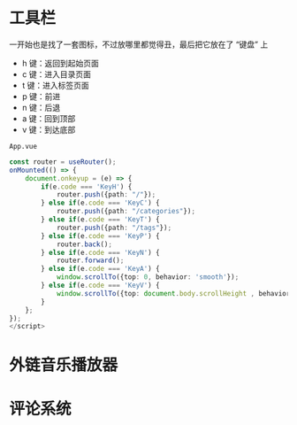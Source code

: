 # 工具栏
一开始也是找了一套图标，不过放哪里都觉得丑，最后把它放在了 “键盘” 上
- h 键：返回到起始页面
- c 键：进入目录页面
- t 键：进入标签页面
- p 键：前进
- n 键：后退
- a 键：回到顶部
- v 键：到达底部

`App.vue`

```typescript
const router = useRouter();
onMounted(() => {
    document.onkeyup = (e) => {
        if(e.code === 'KeyH') {
            router.push({path: "/"});
        } else if(e.code === 'KeyC') {
            router.push({path: "/categories"});
        } else if(e.code === 'KeyT') {
            router.push({path: "/tags"});
        } else if(e.code === 'KeyP') {
            router.back();
        } else if(e.code === 'KeyN') {
            router.forward();
        } else if(e.code === 'KeyA') {
            window.scrollTo({top: 0, behavior: 'smooth'});
        } else if(e.code === 'KeyV') {
            window.scrollTo({top: document.body.scrollHeight , behavior: 'smooth'});
        }
    };
});
</script>
```

# 外链音乐播放器

# 评论系统

